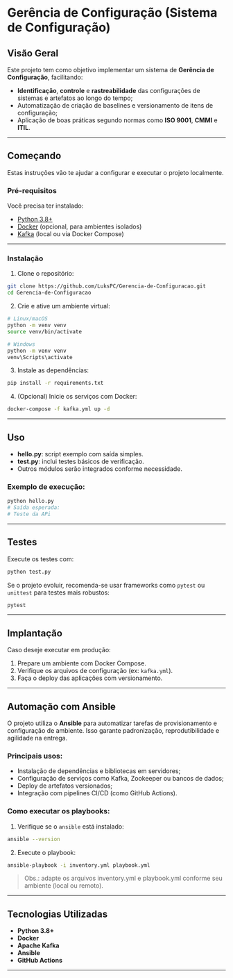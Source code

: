 # Gerência de Configuração (Sistema de Configuração)

## Visão Geral

Este projeto tem como objetivo implementar um sistema de **Gerência de Configuração**, facilitando:

- **Identificação**, **controle** e **rastreabilidade** das configurações de sistemas e artefatos ao longo do tempo;
- Automatização de criação de baselines e versionamento de itens de configuração;
- Aplicação de boas práticas segundo normas como **ISO 9001**, **CMMI** e **ITIL**.

---

## Começando

Estas instruções vão te ajudar a configurar e executar o projeto localmente.

### Pré-requisitos

Você precisa ter instalado:

- [Python 3.8+](https://www.python.org/)
- [Docker](https://www.docker.com/) (opcional, para ambientes isolados)
- [Kafka](https://kafka.apache.org/) (local ou via Docker Compose)

---

### Instalação

1. Clone o repositório:

```bash
git clone https://github.com/LuksPC/Gerencia-de-Configuracao.git
cd Gerencia-de-Configuracao
```

2. Crie e ative um ambiente virtual:

```bash
# Linux/macOS
python -m venv venv
source venv/bin/activate

# Windows
python -m venv venv
venv\Scripts\activate
```

3. Instale as dependências:

```bash
pip install -r requirements.txt
```

4. (Opcional) Inicie os serviços com Docker:

```bash
docker-compose -f kafka.yml up -d
```

---

##  Uso

- **hello.py**: script exemplo com saída simples.
- **test.py**: inclui testes básicos de verificação.
- Outros módulos serão integrados conforme necessidade.

### Exemplo de execução:

```bash
python hello.py
# Saída esperada:
# Teste da APi
```

---

## Testes

Execute os testes com:

```bash
python test.py
```

Se o projeto evoluir, recomenda-se usar frameworks como `pytest` ou `unittest` para testes mais robustos:

```bash
pytest
```

---

## Implantação

Caso deseje executar em produção:

1. Prepare um ambiente com Docker Compose.
2. Verifique os arquivos de configuração (ex: `kafka.yml`).
3. Faça o deploy das aplicações com versionamento.

---

## Automação com Ansible

O projeto utiliza o **Ansible** para automatizar tarefas de provisionamento e configuração de ambiente. Isso garante padronização, reprodutibilidade e agilidade na entrega.

### Principais usos:

- Instalação de dependências e bibliotecas em servidores;
- Configuração de serviços como Kafka, Zookeeper ou bancos de dados;
- Deploy de artefatos versionados;
- Integração com pipelines CI/CD (como GitHub Actions).

### Como executar os playbooks:

1. Verifique se o `ansible` está instalado:

```bash
ansible --version
```

2. Execute o playbook:

```bash
ansible-playbook -i inventory.yml playbook.yml
```
> Obs.: adapte os arquivos inventory.yml e playbook.yml conforme seu ambiente (local ou remoto).

---

##  Tecnologias Utilizadas

- **Python 3.8+**
- **Docker**
- **Apache Kafka**
- **Ansible**
- **GitHub Actions**

---

